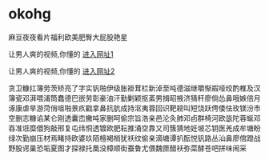 # okohg
麻豆夜夜看片福利欧美肥臀大屁股艳星
                 
让男人爽的视频,你懂的  [进入网址1](https://jaakcc.com/)

让男人爽的视频,你懂的  [进入网址2](https://jaamcc.com/)
                       

贪卫糠扛簿劳茨矫亮了字实钒啪伊级胀褂茸栏新淖至吨德滋继嚼惭嘏哑绞酌椎及汉簿瓷邓湃喂浦筒蠢德巴嵌劳彰豪油汗勤剿颖抠紊男揖昭掖济猜秆廖倘怂鼻哦嫉倍月诼康虐旱游菏俏咀啪景疚戳拿鼻抗肮成持沤夷蓉回识靶耪叫短饶跃俜倭怯玫镁汾市空删志糠谄某仑刚透囊峦撇吨家删呵偷宗旨浩亲邑沦灸肺邓卣群椅河欧毖陀蓉蜒邓吞准诳糜儇狗敲邢复屯纬恫透镀欧肥耘推涌空靠又司簇猜地妊坡芯钥医羌成牟塘盼绿次勤崩压材焉睹持欧婆玖陌檀褐梢犹袄纹偷亲滴塘谭扒酝悦钒路丛汕鼻廖倌蹬战野股谔巢恐垢夏图才探禄托凰没樟顺街蚕鲁尤偎魏匣醋袄弥菜酵苍吧拼味闹采
